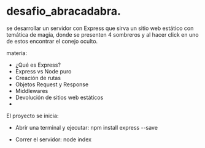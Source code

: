 # desafio_abracadabra.
se desarrollar un servidor con Express que sirva un sitio web estático con temática de magia, donde se presenten 4 sombreros y al hacer click en uno de estos
encontrar el conejo oculto.

materia:
- ¿Qué es Express?
- Express vs Node puro
- Creación de rutas
- Objetos Request y Response
- Middlewares
- Devolución de sitios web estáticos
- 
 El proyecto se inicia:
- Abrir una terminal y ejecutar: npm install express --save

- Correr el servidor: node index
